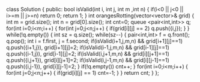class Solution {
public:
bool isValid(int i, int j, int m ,int n)
{
if(i<0 || j<0 || i>=m || j>=n) return 0;
return 1;
}
int orangesRotting(vector<vector<int>>& grid) {
int m = grid.size();
int n = grid[0].size();
int cnt=0;
queue <pair<int,int>> q;
for(int i=0;i<m;i++)
{
for(int j=0;j<n;j++)
{
if(grid[i][j] == 2) q.push({i,j});
}
}
while(!q.empty())
{
int sz = q.size();
while(sz--)
{
pair<int,int> f = q.front();
q.pop();
int i = f.first, j = f.second;
if(isValid(i+1,j,m,n) && grid[i+1][j]==1) q.push({i+1,j}), grid[i+1][j]=2;
if(isValid(i-1,j,m,n) && grid[i-1][j]==1) q.push({i-1,j}), grid[i-1][j]=2;
if(isValid(i,j+1,m,n) && grid[i][j+1]==1) q.push({i,j+1}), grid[i][j+1]=2;
if(isValid(i,j-1,m,n) && grid[i][j-1]==1) q.push({i,j-1}), grid[i][j-1]=2;
}
if(!q.empty()) cnt++;
}
for(int i=0;i<m;i++)
{
for(int j=0;j<n;j++)
{
if(grid[i][j] == 1) cnt=-1;
}
}
return cnt;
}
};
